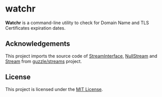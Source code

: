 # watchr

**Watchr** is a command-line utility to check for Domain Name and TLS Certificates expiration dates.

## Acknowledgements

This project imports the source code of [StreamInterface](src/Console/Contracts/Streams/StreamInterface.php),
[NullStream](src/Console/Streams/NullStream.php) and [Stream](src/Console/Streams/Stream.php) from
[guzzle/streams](https://github.com/guzzle/streams) project.

## License

This project is licensed under the [MIT License](LICENSE).
